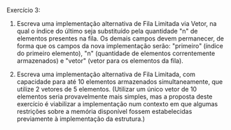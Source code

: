 
Exercício 3:

1. Escreva uma implementação alternativa de Fila Limitada via Vetor, na qual o índice do último seja substituído pela quantidade "n" de elementos presentes na fila. Os demais campos devem permanecer, de forma que os campos da nova implementação serão: "primeiro" (índice do primeiro elemento), "n" (quantidade de elementos correntemente armazenados) e "vetor" (vetor para os elementos da fila).

2. Escreva uma implementação alternativa de Fila Limitada, com capacidade para até 10 elementos armazenados simultaneamente, que utilize 2 vetores de 5 elementos. (Utilizar um único vetor de 10 elementos seria provavelmente mais simples, mas a proposta deste exercício é viabilizar a implementação num contexto em que algumas restrições sobre a memória disponível fossem estabelecidas previamente à implementação da estrutura.)